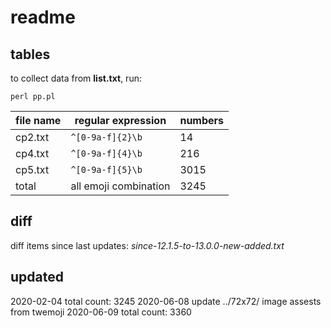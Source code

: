 # readme

## tables



to collect data from **list.txt**, run:
```
perl pp.pl
```

|file name|regular expression|numbers  |
|---------|------------------|---------|
|cp2.txt  | ```^[0-9a-f]{2}\b```    |14|
|cp4.txt  | ```^[0-9a-f]{4}\b```   |216|
|cp5.txt  | ```^[0-9a-f]{5}\b```  |3015|
|total    | all emoji combination |3245|


## diff

diff items since last updates: *since-12.1.5-to-13.0.0-new-added.txt*

## updated

2020-02-04 total count: 3245
2020-06-08 update ../72x72/ image assests from twemoji
2020-06-09 total count: 3360
